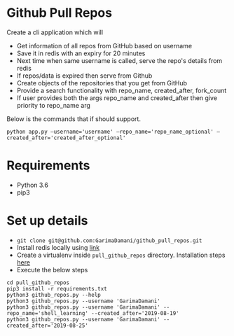 # Github Pull Repos

Create a cli application which will
* Get information of all repos from GitHub based on username
* Save it in redis with an expiry for 20 minutes
* Next time when same username is called, serve the repo's details from redis
* If repos/data is expired then serve from Github 
* Create objects of the repositories that you get from GitHub
* Provide a search functionality with repo_name, created_after, fork_count
* If user provides both the args repo_name and created_after then give priority to repo_name arg

Below is the commands that if should support. 

`python app.py —username='username' —repo_name='repo_name_optional' —created_after='created_after_optional'`

# Requirements
* Python 3.6
* pip3

# Set up details
* `git clone git@github.com:GarimaDamani/github_pull_repos.git`
* Install redis locally using [link](https://medium.com/@petehouston/install-and-config-redis-on-mac-os-x-via-homebrew-eb8df9a4f298)
* Create a virtualenv inside `pull_github_repos` directory. Installation steps [here](https://medium.com/@garimajdamani/https-medium-com-garimajdamani-installing-virtualenv-on-ubuntu-16-04-108c366e4430)
* Execute the below steps

```
cd pull_github_repos
pip3 install -r requirements.txt
python3 github_repos.py --help
python3 github_repos.py --username 'GarimaDamani'
python3 github_repos.py --username 'GarimaDamani' --repo_name='shell_learning' --created_after='2019-08-19'
python3 github_repos.py --username 'GarimaDamani' --created_after='2019-08-25'
```
